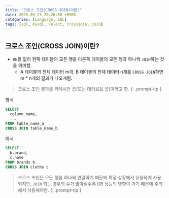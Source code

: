 ```yaml
---
title: "크로스 조인(CROSS JOIN)이란?"
date: 2025-09-23 20:20:00 +0900
categories: [Language, SQL]
tags: [sql, mysql, select, crossjoin, join]
---
```


## **크로스 조인(CROSS JOIN)이란?**
- `ON`절 없이 한쪽 테이블의 모든 행을 다른쪽 테이블의 모든 행과 하나씩 `JOIN`하는 것을 의미함.
  - A 테이블의 전체 데이터 m개, B 테이블의 전체 테이터 n개를 `CROSS JOIN`하면 m * n개의 결과가 나오게됨.

> 크로스 조인 결과를 카테시안 곱(또는 데카르트 곱)이라고 함.
{: .prompt-tip }

형식
```sql
SELECT 
  column_name,
  ...
FROM table_name_a
CROSS JOIN table_name_b
```

예시
```sql
SELECT
  b.brand,
  c.name
FROM brands b
CROSS JOIN cloths c
```

> 크로스 조인은 모든 행을 하나씩 연결하기 때문에 특정 상황에서 유용하게 사용되지만, `JOIN` 되는 경우의 수가 많아질수록 DB 성능의 영향이 가기 때문에 주의해서 사용해야함.
{: .prompt-tip }